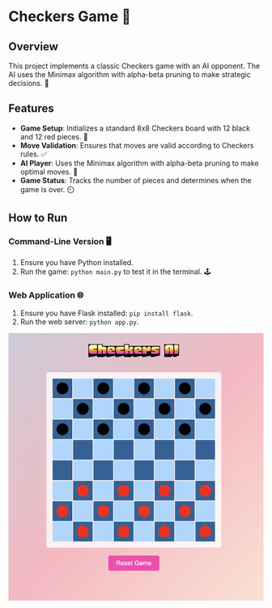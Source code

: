 # Checkers Game 🎲

## Overview

This project implements a classic Checkers game with an AI opponent. The AI uses the Minimax algorithm with alpha-beta pruning to make strategic decisions. 🤖

## Features

- **Game Setup**: Initializes a standard 8x8 Checkers board with 12 black and 12 red pieces. 🏁
- **Move Validation**: Ensures that moves are valid according to Checkers rules. ✅
- **AI Player**: Uses the Minimax algorithm with alpha-beta pruning to make optimal moves. 🧠
- **Game Status**: Tracks the number of pieces and determines when the game is over. ⏲️

## How to Run

### Command-Line Version 🖥️

1. Ensure you have Python installed.
2. Run the game: `python main.py` to test it in the terminal. 🕹️

### Web Application 🌐

1. Ensure you have Flask installed: `pip install flask`.
2. Run the web server: `python app.py`.

![Checkers Game Screenshot](checkers.png)

